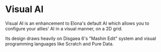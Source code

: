 # Visual AI

Visual AI is an enhancement to Elona's default AI which allows you to configure your allies' AI in a visual manner, on a 2D grid.

Its design draws heavily on Disgaea 6's "Mashin Edit" system and visual programming languages like Scratch and Pure Data.
